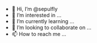 - 👋 Hi, I’m @sepulfly
- 👀 I’m interested in ...
- 🌱 I’m currently learning ...
- 💞️ I’m looking to collaborate on ...
- 📫 How to reach me ...

<!---
sepulfly/sepulfly is a ✨ special ✨ repository because its `README.md` (this file) appears on your GitHub profile.
You can click the Preview link to take a look at your changes.
--->
